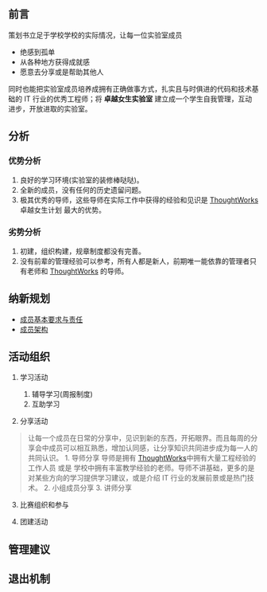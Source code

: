 ## 前言
   策划书立足于学校学校的实际情况，让每一位实验室成员
   - 绝感到孤单
   - 从各种地方获得成就感
   - 愿意去分享或是帮助其他人
    
同时也能把实验室成员培养成拥有正确做事方式，扎实且与时俱进的代码和技术基础的 
IT 行业的优秀工程师；将 **卓越女生实验室** 建立成一个学生自我管理，互动进步，开放进取的实验室。

## 分析

### 优势分析
 1. 良好的学习环境(实验室的装修棒哒哒)。
 2. 全新的成员，没有任何的历史遗留问题。
 3. 极其优秀的导师，这些导师在实际工作中获得的经验和见识是 [ThoughtWorks](https://www.thoughtworks.com/ "西安顶尖的 IT 公司") 卓越女生计划  最大的优势。
 
### 劣势分析
 1. 初建，组织构建，规章制度都没有完善。
 2. 没有前辈的管理经验可以参考，所有人都是新人，前期唯一能依靠的管理者只有老师和
[ThoughtWorks](https://www.thoughtworks.com/ "请收下我吧") 的导师。

## 纳新规划

- [成员基本要求与责任](./member_request.md)
- [成员架构](./member_Architecture.md)

## 活动组织
 1. 学习活动
 
    1. 辅导学习(周报制度)
    2. 互助学习 
 
 2. 分享活动
 > 让每一个成员在日常的分享中，见识到新的东西，开拓眼界。而且每周的分享会中成员可以相互熟悉，增加认同感，让分享知识共同进步成为每一人的共同认识。
    1. 导师分享
       导师是拥有 [ThoughtWorks](https://www.thoughtworks.com/ "请收下我吧")中拥有大量工程经验的工作人员 或是 学校中拥有丰富教学经验的老师。导师不讲基础，更多的是对某些方向的学习提供学习建议，或是介绍 IT 行业的发展前景或是热门技术。
    2. 小组成员分享
    3. 讲师分享
    

 3. 比赛组织和参与

 4. 团建活动
 
## 管理建议

## 退出机制


 


 

